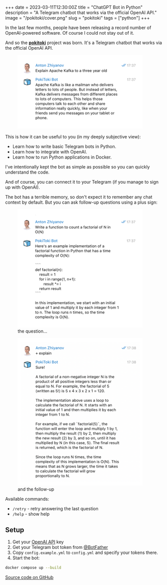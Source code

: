 +++
date = 2023-03-11T12:30:00Z
title = "ChatGPT Bot in Python"
description = "A Telegram chatbot that works via the official OpenAI API."
image = "/pokitoki/cover.png"
slug = "pokitoki"
tags = ["python"]
+++

In the last few months, people have been releasing a record number of OpenAI-powered software. Of course I could not stay out of it.

And so the [**pokitoki**](https://github.com/nalgeon/pokitoki) project was born. It's a Telegram chatbot that works via the official OpenAI API.

<div class="row">
<div class="col-xs-12 col-sm-6">
<figure>
    <img src="./chat-1.png" width="400" class="img-bordered-thin">
</figure>
</div>
</div>

This is how it can be useful to you (in my deeply subjective view):

-   Learn how to write basic Telegram bots in Python.
-   Learn how to integrate with OpenAI.
-   Learn how to run Python applications in Docker.

I've intentionally kept the bot as simple as possible so you can quickly understand the code.

And of course, you can connect it to your Telegram (if you manage to sign up with OpenAI).

The bot has a terrible memory, so don't expect it to remember any chat context by default. But you can ask follow-up questions using a plus sign:

<div class="row">
<div class="col-xs-12 col-sm-6">
<figure>
    <img src="./chat-2.png" width="400" class="img-bordered-thin">
    <figcaption>the question...<figcaption>
</figure>
</div>
<div class="col-xs-12 col-sm-6">
<figure>
    <img src="./chat-3.png" width="400" class="img-bordered-thin">
    <figcaption>and the follow-up<figcaption>
</figure>
</div>
</div>

Available commands:

-   `/retry` - retry answering the last question
-   `/help` - show help

## Setup

1. Get your [OpenAI API](https://openai.com/api/) key
2. Get your Telegram bot token from [@BotFather](https://t.me/BotFather)
3. Copy `config.example.yml` to `config.yml` and specify your tokens there.
4. Start the bot:

```bash
docker compose up --build
```

[Source code on GitHub](https://github.com/nalgeon/pokitoki)

